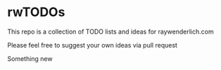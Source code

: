 # rwTODOs

This repo is a collection of TODO lists and ideas for raywenderlich.com

Please feel free to suggest your own ideas via pull request

Something new
